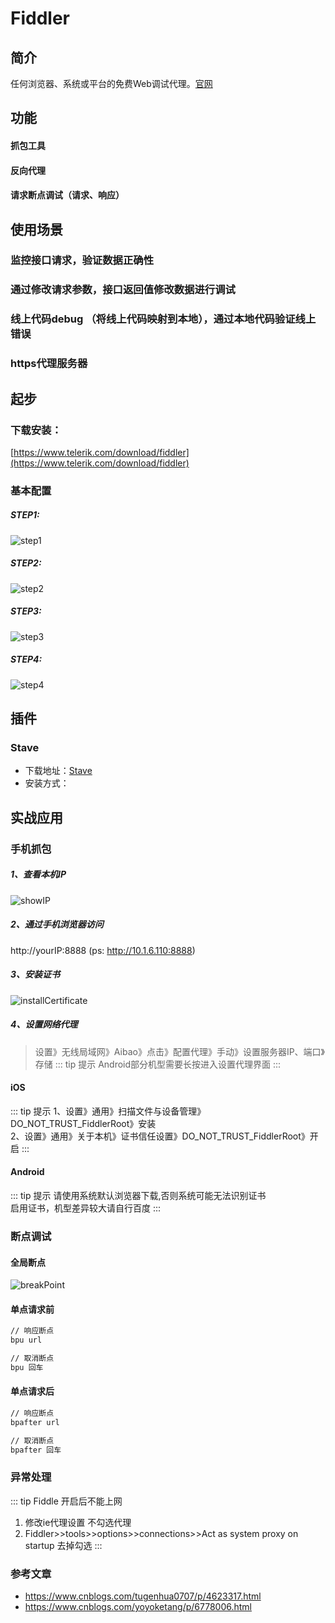 # Fiddler

## 简介
任何浏览器、系统或平台的免费Web调试代理。[官网](https://www.telerik.com/fiddler)

## 功能
#### 抓包工具
#### 反向代理
#### 请求断点调试（请求、响应）

## 使用场景
### 监控接口请求，验证数据正确性
### 通过修改请求参数，接口返回值修改数据进行调试
### 线上代码debug （将线上代码映射到本地），通过本地代码验证线上错误
### https代理服务器

## 起步
### 下载安装：
[https://www.telerik.com/download/fiddler](https://www.telerik.com/download/fiddler)
### 基本配置
##### STEP1:
![step1](./assets/img/fiddler/step1.png)
##### STEP2:
![step2](./assets/img/fiddler/step2.png)
##### STEP3:
![step3](./assets/img/fiddler/step3.png)
##### STEP4:
![step4](./assets/img/fiddler/step4.png)

## 插件
### Stave
- 下载地址：[Stave](./assets/fiddler/Stave.zip)
- 安装方式：

## 实战应用
### 手机抓包
##### 1、查看本机IP
![showIP](./assets/img/fiddler/showIP.png)

##### 2、通过手机浏览器访问  
  http://yourIP:8888 (ps: http://10.1.6.110:8888)

##### 3、安装证书  
![installCertificate](./assets/img/fiddler/installCertificate.png)

##### 4、设置网络代理
> 设置》无线局域网》Aibao》点击》配置代理》手动》设置服务器IP、端口》存储
::: tip 提示
Android部分机型需要长按进入设置代理界面
:::

#### iOS
::: tip 提示
1、设置》通用》扫描文件与设备管理》DO_NOT_TRUST_FiddlerRoot》安装  
2、设置》通用》关于本机》证书信任设置》DO_NOT_TRUST_FiddlerRoot》开启
:::

#### Android
::: tip 提示
请使用系统默认浏览器下载,否则系统可能无法识别证书<br>
启用证书，机型差异较大请自行百度
:::

### 断点调试
#### 全局断点
![breakPoint](./assets/img/fiddler/breakPoint.png)
#### 单点请求前
```bash
// 响应断点
bpu url

// 取消断点
bpu 回车
```
#### 单点请求后
```bash
// 响应断点
bpafter url

// 取消断点
bpafter 回车
```

### 异常处理
::: tip Fiddle 开启后不能上网
1. 修改ie代理设置 不勾选代理
2. Fiddler>>tools>>options>>connections>>Act as system proxy on startup 去掉勾选
:::

### 参考文章
- https://www.cnblogs.com/tugenhua0707/p/4623317.html
- https://www.cnblogs.com/yoyoketang/p/6778006.html
